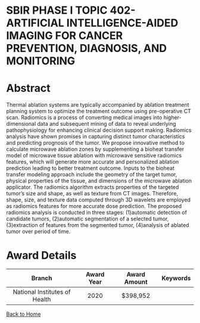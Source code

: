 
SBIR PHASE I TOPIC 402- ARTIFICIAL INTELLIGENCE-AIDED IMAGING FOR CANCER PREVENTION, DIAGNOSIS, AND MONITORING
==============================================================================================================

# Abstract


Thermal ablation systems are typically accompanied by ablation treatment planning system to optimize the treatment outcome using pre-operative CT scan. Radiomics is a process of converting medical images into higher-dimensional data and subsequent mining of data to reveal underlying pathophysiology for enhancing clinical decision support making. Radiomics analysis have shown promises in capturing distinct tumor characteristics and predicting prognosis of the tumor. We propose innovative method to calculate microwave ablation zones by supplementing a bioheat transfer model of microwave tissue ablation with microwave sensitive radiomics features, which will generate more accurate and personalized ablation prediction leading to better treatment outcome. Inputs to the bioheat transfer modeling approach include the geometry of the target tumor, physical properties of the tissue, and dimensions of the microwave ablation applicator. The radiomics algorithm extracts properties of the targeted tumor’s size and shape, as well as texture from CT images. Therefore, shape, size, and texture data computed through 3D wavelets are employed as radiomics features for more accurate dose prediction. The proposed radiomics analysis is conducted in three stages: (1)automatic detection of candidate tumors, (2)automatic segmentation of a selected tumor, (3)extraction of features from the segmented tumor, (4)analysis of ablated tumor over period of time.  

# Award Details

|Branch|Award Year|Award Amount|Keywords|
| :---: | :---: | :---: | :---: |
|National Institutes of Health|2020|$398,952||
  
  


[Back to Home](https://github.com/chrischow/dod_sbir_awards#919)